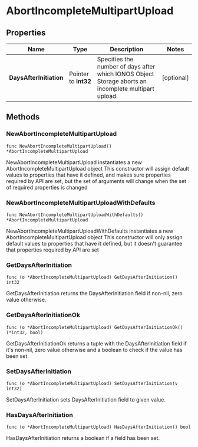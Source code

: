# AbortIncompleteMultipartUpload

## Properties

|Name | Type | Description | Notes|
|------------ | ------------- | ------------- | -------------|
|**DaysAfterInitiation** | Pointer to **int32** | Specifies the number of days after which IONOS Object Storage aborts an incomplete multipart upload. | [optional] |

## Methods

### NewAbortIncompleteMultipartUpload

`func NewAbortIncompleteMultipartUpload() *AbortIncompleteMultipartUpload`

NewAbortIncompleteMultipartUpload instantiates a new AbortIncompleteMultipartUpload object
This constructor will assign default values to properties that have it defined,
and makes sure properties required by API are set, but the set of arguments
will change when the set of required properties is changed

### NewAbortIncompleteMultipartUploadWithDefaults

`func NewAbortIncompleteMultipartUploadWithDefaults() *AbortIncompleteMultipartUpload`

NewAbortIncompleteMultipartUploadWithDefaults instantiates a new AbortIncompleteMultipartUpload object
This constructor will only assign default values to properties that have it defined,
but it doesn't guarantee that properties required by API are set

### GetDaysAfterInitiation

`func (o *AbortIncompleteMultipartUpload) GetDaysAfterInitiation() int32`

GetDaysAfterInitiation returns the DaysAfterInitiation field if non-nil, zero value otherwise.

### GetDaysAfterInitiationOk

`func (o *AbortIncompleteMultipartUpload) GetDaysAfterInitiationOk() (*int32, bool)`

GetDaysAfterInitiationOk returns a tuple with the DaysAfterInitiation field if it's non-nil, zero value otherwise
and a boolean to check if the value has been set.

### SetDaysAfterInitiation

`func (o *AbortIncompleteMultipartUpload) SetDaysAfterInitiation(v int32)`

SetDaysAfterInitiation sets DaysAfterInitiation field to given value.

### HasDaysAfterInitiation

`func (o *AbortIncompleteMultipartUpload) HasDaysAfterInitiation() bool`

HasDaysAfterInitiation returns a boolean if a field has been set.


